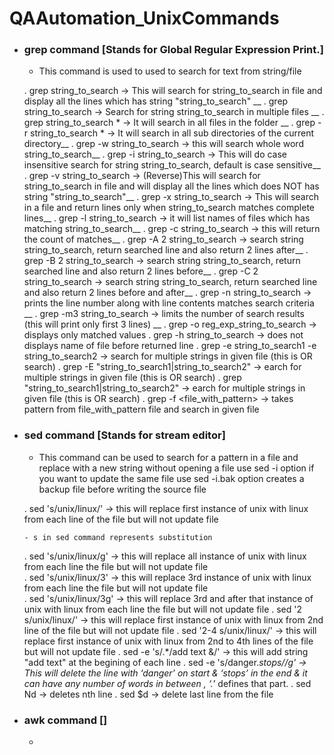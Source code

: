# QAAutomation_UnixCommands

- ### grep command [Stands for Global Regular Expression Print.]
	- This command is used to used to search for text from string/file
	
	. grep string_to_search <filename> -> This will search for string_to_search in file and display all the lines which has string "string_to_search" __
	. grep string_to_search <filename1> <filename2> -> Search for string string_to_search in multiple files __
	. grep string_to_search * -> It will search in all files in the folder __
	. grep -r string_to_search * -> It will search in all sub directories of the current directory__
	. grep -w string_to_search <filename> -> this will search whole word string_to_search__
	. grep -i string_to_search <filename> -> This will do case insensitive search for string string_to_search, default is case sensitive__
	. grep -v string_to_search <filename> -> (Reverse)This will search for string_to_search in file and will display all the lines which does NOT has string "string_to_search"__
	. grep -x string_to_search <filename> -> This will search in a file and return lines only when string_to_search matches complete lines__
	. grep -l string_to_search <filename> -> it will list names of files which has matching string_to_search__
	. grep -c string_to_search <filename> -> this will return the count of matches__
	. grep -A 2 string_to_search <filename> -> search string string_to_search, return searched line and also return 2 lines after__ 
	. grep -B 2 string_to_search <filename> -> search string string_to_search, return searched line and also return 2 lines before__
	. grep -C 2 string_to_search <filename> -> search string string_to_search, return searched line and also return 2 lines before and after__
	. grep -n string_to_search <filename> -> prints the line number along with line contents matches search criteria __
	. grep -m3 string_to_search <filename> -> limits the number of search results (this will print only first 3 lines) __
	. grep -o reg_exp_string_to_search <filename> -> displays only matched values
	. grep -h string_to_search <filename> -> does not displays name of file before returned line
	. grep -e string_to_search1 -e string_to_search2 <filename> -> search for multiple strings in given file (this is OR search)
	. grep -E "string_to_search1|string_to_search2" <filename> -> earch for multiple strings in given file (this is OR search)
	. grep "string_to_search1\|string_to_search2" <filename> -> earch for multiple strings in given file (this is OR search)
	. grep -f <file_with_pattern> <filename> -> takes pattern from file_with_pattern file and search in given file	
	
	
- ### sed command [Stands for stream editor]	
	- This command can be used to search for a pattern in a file and replace with a new string without opening a file
	use sed -i option if you want to update the same file
	use sed -i.bak option creates a backup file before writing the source file
	
	. sed 's/unix/linux/' <filename> -> this will replace first instance of unix with linux from each line of the file but will not update file
	
	  - s in sed command represents substitution
	. sed 's/unix/linux/g' <filename> -> this will replace all instance of unix with linux from each line the file but will not update file  
	. sed 's/unix/linux/3' <filename> -> this will replace 3rd instance of unix with linux from each line the file but will not update file    
	. sed 's/unix/linux/3g' <filename> -> this will replace 3rd and after that instance of unix with linux from each line the file but will not update file
	. sed '2 s/unix/linux/' <filename> -> this will replace first instance of unix with linux from 2nd line of the file but will not update file
	. sed '2-4 s/unix/linux/' <filename> -> this will replace first instance of unix with linux from 2nd to 4th lines of the file but will not update file
	. sed -e 's/.*/add text &/' <filename> -> this will add string "add text" at the begining of each line
	. sed -e 's/danger.*stops//g' <filename> -> This will delete the line with ‘danger’ on start & ‘stops’ in the end & it can have any number of words in between , ‘.*’ defines that part.
	. sed Nd <filename> -> deletes nth line
	. sed $d <filename> -> delete last line from the file
	
- ### awk command []
	- 	

